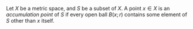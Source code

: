 Let $X$ be a metric space, and $S$ be a subset of $X$. A point $x \in X$ is an *accumulation point* of $S$ if every open ball $B(x; r)$ contains some element of $S$ other than $x$ itself.
